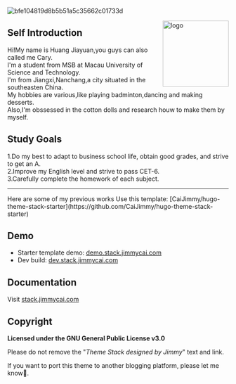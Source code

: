 ![bfe104819d8b5b51a5c35662c01733d](https://github.com/user-attachments/assets/7340bd0c-eaf9-4bab-8035-73e603c38fb6)

<img align="right" width="150" alt="logo" src="https://user-images.githubusercontent.com/5889006/190859553-5b229b4f-c476-4cbd-928f-890f5265ca4c.png">

## Self Introduction
Hi!My name is Huang Jiayuan,you guys can also called me Cary.<br>
I'm a student from MSB at Macau University of Science and Technology.<br>
I'm from Jiangxi,Nanchang,a city situated in the southeasten China.<br>
My hobbies are various,like playing badminton,dancing and making desserts.<br>
Also,I'm obssessed in the cotton dolls and research houw to make them by myself.


## Study Goals
1.Do my best to adapt to business school life, obtain good grades, and strive to get an A.<br> 
2.Improve my English level and strive to pass CET-6.<br>
3.Carefully complete the homework of each subject.<br>
<hr>
Here are some of my previous works
Use this template: [CaiJimmy/hugo-theme-stack-starter](https://github.com/CaiJimmy/hugo-theme-stack-starter)

## Demo

* Starter template demo: [demo.stack.jimmycai.com](https://demo.stack.jimmycai.com)
* Dev build: [dev.stack.jimmycai.com](https://dev.stack.jimmycai.com)

## Documentation

Visit [stack.jimmycai.com](https://stack.jimmycai.com)

## Copyright

**Licensed under the GNU General Public License v3.0**

Please do not remove the "*Theme Stack designed by Jimmy*" text and link.

If you want to port this theme to another blogging platform, please let me know🙏.
```html
